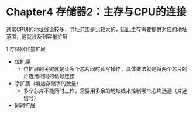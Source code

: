 # Chapter4 存储器2：主存与CPU的连接

通常CPUI的地址线比较多，寻址范围是比较大的，因此主存需要提供对应的地址范围，这就涉及到容量扩展

1 存储器容量扩展

- 位扩展
  - 位扩展的关键就是让多个芯片同时读写操作，具体做法就是将两个芯片的片选用相同的信号连接
- 字扩展（增加存储字的数量）
  - 多个芯片不能同时工作，需要用多余的地址线来控制哪个芯片选通（片选信号）
- 同时扩展